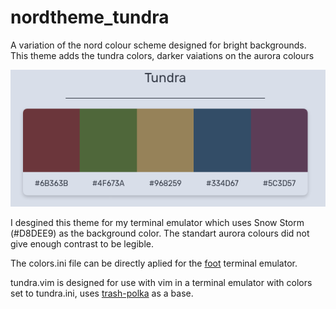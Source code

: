 # nordtheme_tundra
A variation of the nord colour scheme designed for bright backgrounds.
This theme adds the tundra colors, darker vaiations on the aurora colours

![tundra.png](tundra.png)

I desgined this theme for my terminal emulator which uses Snow Storm (#D8DEE9) as the background color.
The standart aurora colours did not give enough contrast to be legible.

The colors.ini file can be directly aplied for the [foot](https://codeberg.org/dnkl/foot) terminal emulator.

tundra.vim is designed for use with vim in a terminal emulator with colors set to tundra.ini,
uses [trash-polka](https://github.com/A/vim-trash-polka) as a base.
